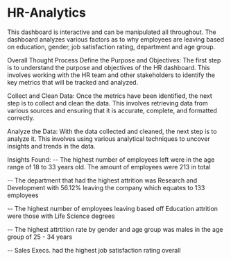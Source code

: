 # HR-Analytics
This dashboard is interactive and can be manipulated all throughout. The dashboard analyzes various factors as to why employees are leaving based on education, gender, job satisfaction rating, department and age group.

Overall Thought Process
Define the Purpose and Objectives: The first step is to understand the purpose and objectives of the HR dashboard. This involves working with the HR team and other stakeholders to identify the key metrics that will be tracked and analyzed.

Collect and Clean Data: Once the metrics have been identified, the next step is to collect and clean the data. This involves retrieving data from various sources and ensuring that it is accurate, complete, and formatted correctly.

Analyze the Data: With the data collected and cleaned, the next step is to analyze it. This involves using various analytical techniques to uncover insights and trends in the data.

Insights Found:
-- The highest number of employees left were in the age range of 18 to 33 years old. The amount of employees were 213 in total

-- The department that had the highest attrition was Research and Development with 56.12% leaving the company which equates to 133 employees

-- The highest number of employees leaving based off Education attrition were those with Life Science degrees

-- The highest attrtition rate by gender and age group was males in the age group of 25 - 34 years  

-- Sales Execs. had the highest job satisfaction rating overall

